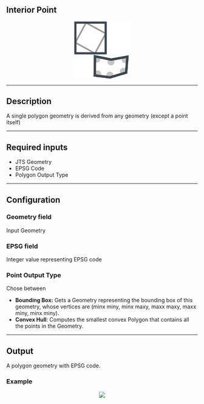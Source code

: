 <!--
  ~ Licensed to the Apache Software Foundation (ASF) under one or more
  ~ contributor license agreements.  See the NOTICE file distributed with
  ~ this work for additional information regarding copyright ownership.
  ~ The ASF licenses this file to You under the Apache License, Version 2.0
  ~ (the "License"); you may not use this file except in compliance with
  ~ the License.  You may obtain a copy of the License at
  ~
  ~    http://www.apache.org/licenses/LICENSE-2.0
  ~
  ~ Unless required by applicable law or agreed to in writing, software
  ~ distributed under the License is distributed on an "AS IS" BASIS,
  ~ WITHOUT WARRANTIES OR CONDITIONS OF ANY KIND, either express or implied.
  ~ See the License for the specific language governing permissions and
  ~ limitations under the License.
  ~
  -->

## Interior Point

<p align="center">
    <img src="icon.png" width="150px;" class="pe-image-documentation"/>
</p>

***

## Description
A single polygon geometry is derived from any geometry (except a
point itself)

***

## Required inputs

* JTS Geometry
* EPSG Code
* Polygon Output Type
***

## Configuration

### Geometry field
Input Geometry

### EPSG field
Integer value representing EPSG code

### Point Output Type
Chose between 
* **Bounding Box:**  Gets a Geometry representing the bounding box of this geometry, whose vertices are 
(minx miny, minx maxy, maxx maxy, maxx miny, minx miny).
* **Convex Hull**: Computes the smallest convex Polygon that contains all the points in the Geometry.

***

## Output
A polygon geometry with EPSG code.


### Example

<p align="center">
    <img src="derivedPoint.png" width="500;" class="pe-image-documentation"/>
</p>